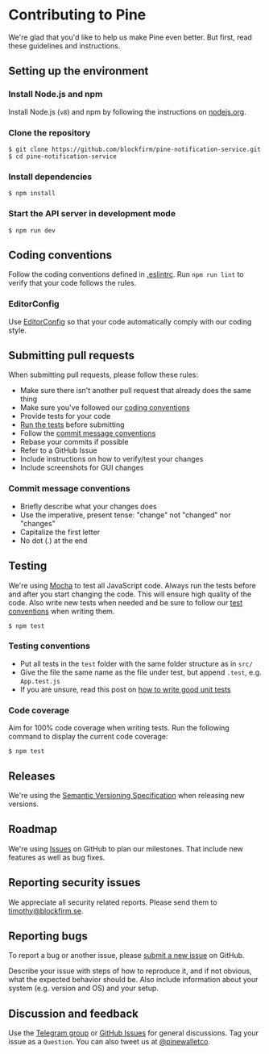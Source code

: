Contributing to Pine
====================

We're glad that you'd like to help us make Pine even better. But first,
read these guidelines and instructions.

## Setting up the environment

### Install Node.js and npm

Install Node.js (`v8`) and npm by following the instructions on
[nodejs.org](https://nodejs.org/).

### Clone the repository

	$ git clone https://github.com/blockfirm/pine-notification-service.git
	$ cd pine-notification-service

### Install dependencies

	$ npm install

### Start the API server in development mode

	$ npm run dev

## Coding conventions

Follow the coding conventions defined in [.eslintrc](.eslintrc).
Run `npm run lint` to verify that your code follows the rules.

### EditorConfig

Use [EditorConfig](http://editorconfig.org/) so that your code automatically
comply with our coding style.

## Submitting pull requests

When submitting pull requests, please follow these rules:

* Make sure there isn't another pull request that already does the same thing
* Make sure you've followed our [coding conventions](#coding-conventions)
* Provide tests for your code
* [Run the tests](#testing) before submitting
* Follow the [commit message conventions](#commit-message-guidelines)
* Rebase your commits if possible
* Refer to a GitHub Issue
* Include instructions on how to verify/test your changes
* Include screenshots for GUI changes

### Commit message conventions

* Briefly describe what your changes does
* Use the imperative, present tense: "change" not "changed" nor "changes"
* Capitalize the first letter
* No dot (.) at the end

## Testing

We're using [Mocha](https://mochajs.org/) to test all JavaScript code.
Always run the tests before and after you start changing the code. This will
ensure high quality of the code. Also write new tests when needed and be sure to
follow our [test conventions](#test-conventions) when writing them.

	$ npm test

### Testing conventions

* Put all tests in the `test` folder with the same folder structure as in `src/`
* Give the file the same name as the file under test, but append `.test`, e.g. `App.test.js`
* If you are unsure, read this post on [how to write good unit tests](http://blog.stevensanderson.com/2009/08/24/writing-great-unit-tests-best-and-worst-practises/)

### Code coverage

Aim for 100% code coverage when writing tests. Run the following command to
display the current code coverage:

	$ npm test

## Releases

We're using the [Semantic Versioning Specification](http://semver.org/) when
releasing new versions.

## Roadmap

We're using [Issues](https://github.com/blockfirm/pine-notification-service/issues) on
GitHub to plan our milestones. That include new features as well as bug fixes.

## Reporting security issues

We appreciate all security related reports. Please send them to <timothy@blockfirm.se>.

## Reporting bugs

To report a bug or another issue, please [submit a new issue](https://github.com/blockfirm/pine-notification-service/issues/new) on GitHub.

Describe your issue with steps of how to reproduce it, and if not obvious, what
the expected behavior should be. Also include information about your system
(e.g. version and OS) and your setup.

## Discussion and feedback

Use the [Telegram group](https://t.me/pinewallet) or [GitHub Issues](https://github.com/blockfirm/pine-notification-service/issues) for general discussions.
Tag your issue as a `Question`. You can also tweet us at [@pinewalletco](https://twitter.com/pinewalletco).
